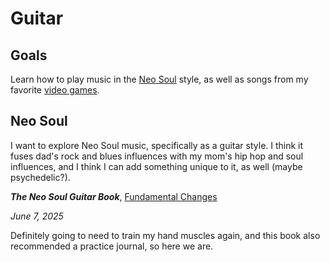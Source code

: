 # Guitar

## Goals

Learn how to play music in the [Neo Soul](#neo-soul) style, as well as songs from my favorite [video games](#video-games).

## Neo Soul

I want to explore Neo Soul music, specifically as a guitar style. I think it fuses dad's rock and blues influences with my mom's hip hop and soul influences, and I think I can add something unique to it, as well (maybe psychedelic?).

***The Neo Soul Guitar Book***, [Fundamental Changes](https://www.fundamental-changes.com/neo-soul-videos/)

*June 7, 2025*

Definitely going to need to train my hand muscles again, and this book also recommended a practice journal, so here we are.
